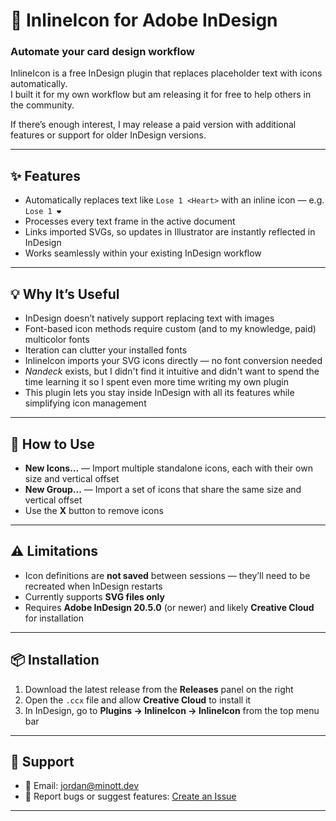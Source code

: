 # 🧩 InlineIcon for Adobe InDesign

### Automate your card design workflow

InlineIcon is a free InDesign plugin that replaces placeholder text with icons automatically.  
I built it for my own  workflow but am releasing it for free to help others in the community.

If there’s enough interest, I may release a paid version with additional features or support for older InDesign versions.

---

## ✨ Features

- Automatically replaces text like `Lose 1 <Heart>` with an inline icon — e.g. `Lose 1 ❤️`
- Processes every text frame in the active document
- Links imported SVGs, so updates in Illustrator are instantly reflected in InDesign
- Works seamlessly within your existing InDesign workflow

---

## 💡 Why It’s Useful

- InDesign doesn’t natively support replacing text with images  
- Font-based icon methods require custom (and to my knowledge, paid) multicolor fonts  
- Iteration can clutter your installed fonts
- InlineIcon imports your SVG icons directly — no font conversion needed  
- *Nandeck* exists, but I didn't find it intuitive and didn't want to spend the time learning it so I spent even more time writing my own plugin  
- This plugin lets you stay inside InDesign with all its features while simplifying icon management

---

## 🧰 How to Use

-  **New Icons...** — Import multiple standalone icons, each with their own size and vertical offset  
-  **New Group...** — Import a set of icons that share the same size and vertical offset  
-  Use the **X** button to remove icons

---

## ⚠️ Limitations

- Icon definitions are **not saved** between sessions — they’ll need to be recreated when InDesign restarts  
- Currently supports **SVG files only**  
- Requires **Adobe InDesign 20.5.0** (or newer) and likely **Creative Cloud** for installation

---

## 📦 Installation

1. Download the latest release from the **Releases** panel on the right  
2. Open the `.ccx` file and allow **Creative Cloud** to install it  
3. In InDesign, go to **Plugins → InlineIcon → InlineIcon** from the top menu bar

---

## 💬 Support

- 📧 Email: [jordan@minott.dev](mailto:jordan@minott.dev)  
- 🐞 Report bugs or suggest features: [Create an Issue](../../issues)

---
